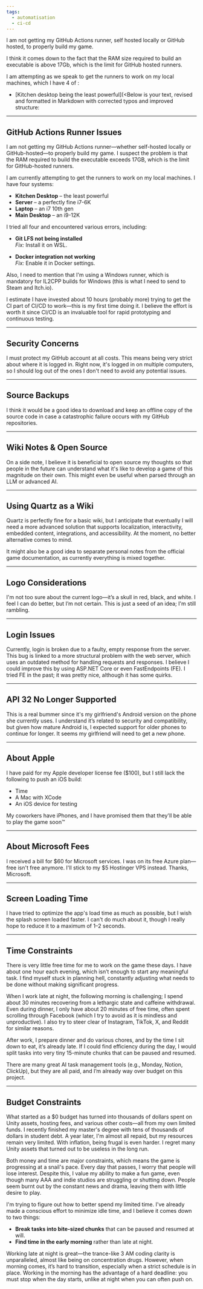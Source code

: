 ```yaml
---
tags:
  - automatisation
  - ci-cd
---
```


I am not getting my GitHub Actions runner, self hosted locally or GitHub hosted, to properly build my game.  
  
I think it comes down to the fact that the RAM size required to build an executable is above 17Gb, which is the limit for GitHub hosted runners.  
  
I am attempting as we speak to get the runners to work on my local machines, which I have 4 of :  
  
- [Kitchen desktop being the least powerful](<Below is your text, revised and formatted in Markdown with corrected typos and improved structure:

---

## GitHub Actions Runner Issues

I am not getting my GitHub Actions runner—whether self-hosted locally or GitHub-hosted—to properly build my game. I suspect the problem is that the RAM required to build the executable exceeds 17GB, which is the limit for GitHub-hosted runners.

I am currently attempting to get the runners to work on my local machines. I have four systems:

- **Kitchen Desktop** – the least powerful  
- **Server** – a perfectly fine i7-6K  
- **Laptop** – an i7 10th gen  
- **Main Desktop** – an i9-12K

I tried all four and encountered various errors, including:

- **Git LFS not being installed**  
  *Fix:* Install it on WSL.

- **Docker integration not working**  
  *Fix:* Enable it in Docker settings.

Also, I need to mention that I'm using a Windows runner, which is mandatory for IL2CPP builds for Windows (this is what I need to send to Steam and Itch.io).

I estimate I have invested about 10 hours (probably more) trying to get the CI part of CI/CD to work—this is my first time doing it. I believe the effort is worth it since CI/CD is an invaluable tool for rapid prototyping and continuous testing.

---

## Security Concerns

I must protect my GitHub account at all costs. This means being very strict about where it is logged in. Right now, it's logged in on multiple computers, so I should log out of the ones I don't need to avoid any potential issues.

---

## Source Backups

I think it would be a good idea to download and keep an offline copy of the source code in case a catastrophic failure occurs with my GitHub repositories.

---

## Wiki Notes & Open Source

On a side note, I believe it is beneficial to open source my thoughts so that people in the future can understand what it's like to develop a game of this magnitude on their own. This might even be useful when parsed through an LLM or advanced AI.

---

## Using Quartz as a Wiki

Quartz is perfectly fine for a basic wiki, but I anticipate that eventually I will need a more advanced solution that supports localization, interactivity, embedded content, integrations, and accessibility. At the moment, no better alternative comes to mind.

It might also be a good idea to separate personal notes from the official game documentation, as currently everything is mixed together.

---

## Logo Considerations

I'm not too sure about the current logo—it’s a skull in red, black, and white. I feel I can do better, but I’m not certain. This is just a seed of an idea; I'm still rambling.

---

## Login Issues

Currently, login is broken due to a faulty, empty response from the server. This bug is linked to a more structural problem with the web server, which uses an outdated method for handling requests and responses. I believe I could improve this by using ASP.NET Core or even FastEndpoints (FE). I tried FE in the past; it was pretty nice, although it has some quirks.

---

## API 32 No Longer Supported

This is a real bummer since it's my girlfriend's Android version on the phone she currently uses. I understand it’s related to security and compatibility, but given how mature Android is, I expected support for older phones to continue for longer. It seems my girlfriend will need to get a new phone.

---

## About Apple

I have paid for my Apple developer license fee (\$100), but I still lack the following to push an iOS build:

- Time  
- A Mac with XCode  
- An iOS device for testing

My coworkers have iPhones, and I have promised them that they'll be able to play the game soon™

---

## About Microsoft Fees

I received a bill for \$60 for Microsoft services. I was on its free Azure plan—free isn't free anymore. I'll stick to my \$5 Hostinger VPS instead. Thanks, Microsoft.

---

## Screen Loading Time

I have tried to optimize the app's load time as much as possible, but I wish the splash screen loaded faster. I can't do much about it, though I really hope to reduce it to a maximum of 1–2 seconds.

---

## Time Constraints

There is very little free time for me to work on the game these days. I have about one hour each evening, which isn’t enough to start any meaningful task. I find myself stuck in planning hell, constantly adjusting what needs to be done without making significant progress.

When I work late at night, the following morning is challenging; I spend about 30 minutes recovering from a lethargic state and caffeine withdrawal. Even during dinner, I only have about 20 minutes of free time, often spent scrolling through Facebook (which I try to avoid as it is mindless and unproductive). I also try to steer clear of Instagram, TikTok, X, and Reddit for similar reasons.

After work, I prepare dinner and do various chores, and by the time I sit down to eat, it’s already late. If I could find efficiency during the day, I would split tasks into very tiny 15-minute chunks that can be paused and resumed.

There are many great AI task management tools (e.g., Monday, Notion, ClickUp), but they are all paid, and I’m already way over budget on this project.

---

## Budget Constraints

What started as a \$0 budget has turned into thousands of dollars spent on Unity assets, hosting fees, and various other costs—all from my own limited funds. I recently finished my master's degree with tens of thousands of dollars in student debt. A year later, I'm almost all repaid, but my resources remain very limited. With inflation, being frugal is even harder. I regret many Unity assets that turned out to be useless in the long run.

Both money and time are major constraints, which means the game is progressing at a snail's pace. Every day that passes, I worry that people will lose interest. Despite this, I value my ability to make a fun game, even though many AAA and indie studios are struggling or shutting down. People seem burnt out by the constant news and drama, leaving them with little desire to play.

I'm trying to figure out how to better spend my limited time. I've already made a conscious effort to minimize idle time, and I believe it comes down to two things:

- **Break tasks into bite-sized chunks** that can be paused and resumed at will.  
- **Find time in the early morning** rather than late at night.

Working late at night is great—the trance-like 3 AM coding clarity is unparalleled, almost like being on concentration drugs. However, when morning comes, it’s hard to transition, especially when a strict schedule is in place. Working in the morning has the advantage of a hard deadline: you must stop when the day starts, unlike at night when you can often push on.
